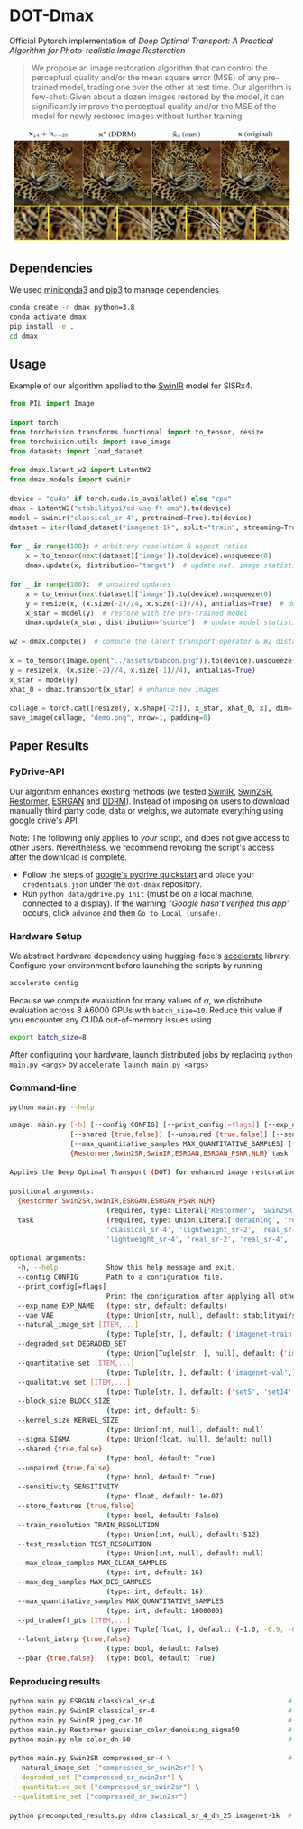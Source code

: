 

# DOT-Dmax
Official Pytorch implementation of _Deep Optimal Transport: A Practical Algorithm for Photo-realistic Image Restoration_

> We propose an image restoration algorithm that can control the perceptual quality and/or the mean square error (MSE) of any pre-trained model, trading one over the other at test time. Our algorithm is few-shot: Given about a dozen images restored by the model, it can significantly improve the perceptual quality and/or the MSE of the model for newly restored images without further training.

![Collage](assets/teaser.png)

## Dependencies
We used [miniconda3](https://docs.conda.io/en/latest/miniconda.html) and [pip3](https://pip.pypa.io/en/stable/) to manage dependencies
```bash
conda create -n dmax python=3.8
conda activate dmax
pip install -e .
cd dmax
```

## Usage
Example of our algorithm applied to the [SwinIR](https://github.com/JingyunLiang/SwinIR) model for SISRx4.
```python
from PIL import Image

import torch
from torchvision.transforms.functional import to_tensor, resize
from torchvision.utils import save_image
from datasets import load_dataset

from dmax.latent_w2 import LatentW2
from dmax.models import swinir

device = "cuda" if torch.cuda.is_available() else "cpu"
dmax = LatentW2("stabilityai/sd-vae-ft-ema").to(device)
model = swinir("classical_sr-4", pretrained=True).to(device)
dataset = iter(load_dataset("imagenet-1k", split="train", streaming=True))

for _ in range(100): # arbitrary resolution & aspect ratios
    x = to_tensor(next(dataset)['image']).to(device).unsqueeze(0)
    dmax.update(x, distribution="target")  # update nat. image statistics

for _ in range(100):  # unpaired updates
    x = to_tensor(next(dataset)['image']).to(device).unsqueeze(0)
    y = resize(x, (x.size(-2)//4, x.size(-1)//4), antialias=True)  # degrade image
    x_star = model(y)  # restore with the pre-trained model
    dmax.update(x_star, distribution="source")  # update model statistics

w2 = dmax.compute()  # compute the latent transport operator & W2 distance

x = to_tensor(Image.open("../assets/baboon.png")).to(device).unsqueeze(0) 
y = resize(x, (x.size(-2)//4, x.size(-1)//4), antialias=True)
x_star = model(y) 
xhat_0 = dmax.transport(x_star) # enhance new images

collage = torch.cat([resize(y, x.shape[-2:]), x_star, xhat_0, x], dim=-1).to(device)
save_image(collage, "demo.png", nrow=1, padding=0)
```

## Paper Results
### PyDrive-API
Our algorithm enhances existing methods (we tested [SwinIR](https://github.com/JingyunLiang/SwinIR), [Swin2SR](https://github.com/mv-lab/swin2sr), [Restormer](https://github.com/swz30/Restormer), [ESRGAN](https://github.com/xinntao/ESRGAN) and [DDRM](https://github.com/bahjat-kawar/ddrm)).
Instead of imposing on users to download manually third party code, data or weights, we automate everything using google drive's API.

Note: The following only applies to *your* script, and does not give access to other users.
Nevertheless, we recommend revoking the script's access after the download is complete.

- Follow the steps of [google's pydrive quickstart](https://developers.google.com/drive/api/v3/quickstart/python) and place your `credentials.json` under the `dot-dmax` repository.
- Run `python data/gdrive.py init` (must be on a local machine, connected to a display). If the warning _"Google hasn’t verified this app"_ occurs, click `advance` and then `Go to Local (unsafe)`.


### Hardware Setup
We abstract hardware dependency using hugging-face's [accelerate](https://huggingface.co/docs/accelerate/index) library.
Configure your environment before launching the scripts by running
```bash
accelerate config
```
Because we compute evaluation for many values of $\alpha$, we distribute evaluation across 8 A6000 GPUs with `batch_size=10`.
Reduce this value if you encounter any CUDA out-of-memory issues using
```bash
export batch_size=8
```
After configuring your hardware, launch distributed jobs by replacing `python main.py <args>`  by `accelerate launch main.py <args>`
### Command-line
```bash
python main.py --help
```
```bash
usage: main.py [-h] [--config CONFIG] [--print_config[=flags]] [--exp_name EXP_NAME] [--vae VAE] [--natural_image_set [ITEM,...]] [--degraded_set DEGRADED_SET] [--quantitative_set [ITEM,...]] [--qualitative_set [ITEM,...]] [--block_size BLOCK_SIZE] [--kernel_size KERNEL_SIZE] [--sigma SIGMA]
               [--shared {true,false}] [--unpaired {true,false}] [--sensitivity SENSITIVITY] [--store_features {true,false}] [--train_resolution TRAIN_RESOLUTION] [--test_resolution TEST_RESOLUTION] [--max_clean_samples MAX_CLEAN_SAMPLES] [--max_deg_samples MAX_DEG_SAMPLES]
               [--max_quantitative_samples MAX_QUANTITATIVE_SAMPLES] [--pd_tradeoff_pts [ITEM,...]] [--latent_interp {true,false}] [--pbar {true,false}]
               {Restormer,Swin2SR,SwinIR,ESRGAN,ESRGAN_PSNR,NLM} task

Applies the Deep Optimal Transport (DOT) for enhanced image restoration

positional arguments:
  {Restormer,Swin2SR,SwinIR,ESRGAN,ESRGAN_PSNR,NLM}
                        (required, type: Literal['Restormer', 'Swin2SR', 'SwinIR', 'ESRGAN', 'ESRGAN_PSNR', 'NLM'])
  task                  (required, type: Union[Literal['deraining', 'real_denoising', 'motion_deblurring', 'single_image_defocus_deblurring', 'gaussian_color_denoising_blind', 'gaussian_color_denoising_sigma15', 'gaussian_color_denoising_sigma25', 'gaussian_color_denoising_sigma50'], Literal['classical_sr-2',
                        'classical_sr-4', 'lightweight_sr-2', 'real_sr-4', 'compressed_sr-4', 'color_jpeg_car-10', 'color_jpeg_car-20', 'color_jpeg_car-30', 'color_jpeg_car-40'], Literal['classical_sr-2', 'classical_sr-3', 'classical_sr-4', 'classical_sr-8', 'lightweight_sr-2', 'lightweight_sr-3',
                        'lightweight_sr-4', 'real_sr-2', 'real_sr-4', 'jpeg_car-10', 'jpeg_car-20', 'jpeg_car-30', 'jpeg_car-40', 'color_jpeg_car-10', 'color_jpeg_car-20', 'color_jpeg_car-30', 'color_jpeg_car-40', 'gray_dn-15', 'gray_dn-25', 'gray_dn-50', 'color_dn-15', 'color_dn-25', 'color_dn-50']])

optional arguments:
  -h, --help            Show this help message and exit.
  --config CONFIG       Path to a configuration file.
  --print_config[=flags]
                        Print the configuration after applying all other arguments and exit. The optional flags customizes the output and are one or more keywords separated by comma. The supported flags are: comments, skip_default, skip_null.
  --exp_name EXP_NAME   (type: str, default: defaults)
  --vae VAE             (type: Union[str, null], default: stabilityai/sd-vae-ft-ema)
  --natural_image_set [ITEM,...]
                        (type: Tuple[str, ], default: ('imagenet-train',))
  --degraded_set DEGRADED_SET
                        (type: Union[Tuple[str, ], null], default: ('imagenet-train',))
  --quantitative_set [ITEM,...]
                        (type: Tuple[str, ], default: ('imagenet-val',))
  --qualitative_set [ITEM,...]
                        (type: Tuple[str, ], default: ('set5', 'set14', 'b100'))
  --block_size BLOCK_SIZE
                        (type: int, default: 5)
  --kernel_size KERNEL_SIZE
                        (type: Union[int, null], default: null)
  --sigma SIGMA         (type: Union[float, null], default: null)
  --shared {true,false}
                        (type: bool, default: True)
  --unpaired {true,false}
                        (type: bool, default: True)
  --sensitivity SENSITIVITY
                        (type: float, default: 1e-07)
  --store_features {true,false}
                        (type: bool, default: False)
  --train_resolution TRAIN_RESOLUTION
                        (type: Union[int, null], default: 512)
  --test_resolution TEST_RESOLUTION
                        (type: Union[int, null], default: null)
  --max_clean_samples MAX_CLEAN_SAMPLES
                        (type: int, default: 16)
  --max_deg_samples MAX_DEG_SAMPLES
                        (type: int, default: 16)
  --max_quantitative_samples MAX_QUANTITATIVE_SAMPLES
                        (type: int, default: 1000000)
  --pd_tradeoff_pts [ITEM,...]
                        (type: Tuple[float, ], default: (-1.0, -0.9, -0.8, -0.7, -0.6, -0.5, -0.4, -0.3, -0.2, -0.1, 0.0, 0.1, 0.2, 0.3, 0.4, 0.5, 0.6, 0.7, 0.8, 0.9, 1.0, 1.1, 1.2, 1.3, 1.4, 1.5, 1.6, 1.7, 1.8, 1.9, 2.0))
  --latent_interp {true,false}
                        (type: bool, default: False)
  --pbar {true,false}   (type: bool, default: True)
```

### Reproducing results
```bash
python main.py ESRGAN classical_sr-4                                 # ESRGAN    (SISRx4)
python main.py SwinIR classical_sr-4                                 # SwinIR    (SISRx4)
python main.py SwinIR jpeg_car-10                                    # SwinIR    (JPEGq10)
python main.py Restormer gaussian_color_denoising_sigma50            # Restormer (AWGNs50)
python main.py nlm color_dn-50                                       # NLM       (AWGNs50)
         
python main.py Swin2SR compressed_sr-4 \                             # Swin2SR   (SISRx4 + JPEGq10)
 --natural_image_set ["compressed_sr_swin2sr"] \
 --degraded_set ["compressed_sr_swin2sr"] \
 --quantitative_set ["compressed_sr_swin2sr"] \
 --qualitative_set ["compressed_sr_swin2sr"]

python precomputed_results.py ddrm classical_sr_4_dn_25 imagenet-1k  # DDRM      (SISRx4 + AWGNs25)
```